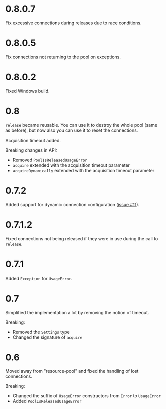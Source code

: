 # 0.8.0.7

Fix excessive connections during releases due to race conditions.

# 0.8.0.5

Fix connections not returning to the pool on exceptions.

# 0.8.0.2

Fixed Windows build.

# 0.8

`release` became reusable. You can use it to destroy the whole pool (same as before), but now also you can use it to reset the connections.

Acquisition timeout added.

Breaking changes in API:

- Removed `PoolIsReleasedUsageError`
- `acquire` extended with the acquisition timeout parameter
- `acquireDynamically` extended with the acquisition timeout parameter

# 0.7.2

Added support for dynamic connection configuration ([issue #11](https://github.com/nikita-volkov/hasql-pool/issues/11)).

# 0.7.1.2

Fixed connections not being released if they were in use during the call to `release`.

# 0.7.1

Added `Exception` for `UsageError`.

# 0.7

Simplified the implementation a lot by removing the notion of timeout.

Breaking:
- Removed the `Settings` type
- Changed the signature of `acquire`

# 0.6

Moved away from "resource-pool" and fixed the handling of lost connections.

Breaking:

- Changed the suffix of `UsageError` constructors from `Error` to `UsageError`
- Added `PoolIsReleasedUsageError`
